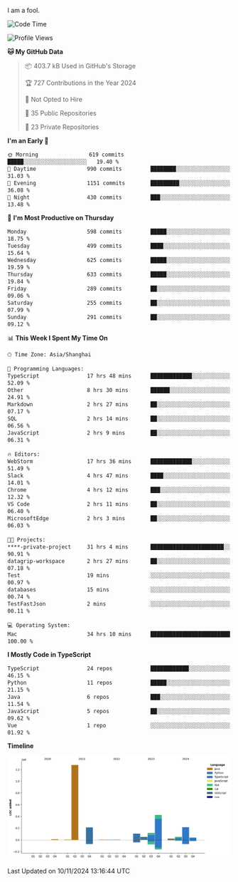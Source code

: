 I am a fool.

<!--START_SECTION:waka-->
![Code Time](http://img.shields.io/badge/Code%20Time-2%2C063%20hrs%2057%20mins-blue)

![Profile Views](http://img.shields.io/badge/Profile%20Views-0-blue)

**🐱 My GitHub Data** 

> 📦 403.7 kB Used in GitHub's Storage 
 > 
> 🏆 727 Contributions in the Year 2024
 > 
> 🚫 Not Opted to Hire
 > 
> 📜 35 Public Repositories 
 > 
> 🔑 23 Private Repositories 
 > 
**I'm an Early 🐤** 

```text
🌞 Morning                619 commits         █████░░░░░░░░░░░░░░░░░░░░   19.40 % 
🌆 Daytime                990 commits         ████████░░░░░░░░░░░░░░░░░   31.03 % 
🌃 Evening                1151 commits        █████████░░░░░░░░░░░░░░░░   36.08 % 
🌙 Night                  430 commits         ███░░░░░░░░░░░░░░░░░░░░░░   13.48 % 
```
📅 **I'm Most Productive on Thursday** 

```text
Monday                   598 commits         █████░░░░░░░░░░░░░░░░░░░░   18.75 % 
Tuesday                  499 commits         ████░░░░░░░░░░░░░░░░░░░░░   15.64 % 
Wednesday                625 commits         █████░░░░░░░░░░░░░░░░░░░░   19.59 % 
Thursday                 633 commits         █████░░░░░░░░░░░░░░░░░░░░   19.84 % 
Friday                   289 commits         ██░░░░░░░░░░░░░░░░░░░░░░░   09.06 % 
Saturday                 255 commits         ██░░░░░░░░░░░░░░░░░░░░░░░   07.99 % 
Sunday                   291 commits         ██░░░░░░░░░░░░░░░░░░░░░░░   09.12 % 
```


📊 **This Week I Spent My Time On** 

```text
🕑︎ Time Zone: Asia/Shanghai

💬 Programming Languages: 
TypeScript               17 hrs 48 mins      █████████████░░░░░░░░░░░░   52.09 % 
Other                    8 hrs 30 mins       ██████░░░░░░░░░░░░░░░░░░░   24.91 % 
Markdown                 2 hrs 27 mins       ██░░░░░░░░░░░░░░░░░░░░░░░   07.17 % 
SQL                      2 hrs 14 mins       ██░░░░░░░░░░░░░░░░░░░░░░░   06.56 % 
JavaScript               2 hrs 9 mins        ██░░░░░░░░░░░░░░░░░░░░░░░   06.31 % 

🔥 Editors: 
WebStorm                 17 hrs 36 mins      █████████████░░░░░░░░░░░░   51.49 % 
Slack                    4 hrs 47 mins       ████░░░░░░░░░░░░░░░░░░░░░   14.01 % 
Chrome                   4 hrs 12 mins       ███░░░░░░░░░░░░░░░░░░░░░░   12.32 % 
VS Code                  2 hrs 11 mins       ██░░░░░░░░░░░░░░░░░░░░░░░   06.40 % 
MicrosoftEdge            2 hrs 3 mins        ██░░░░░░░░░░░░░░░░░░░░░░░   06.03 % 

🐱‍💻 Projects: 
****-private-project     31 hrs 4 mins       ███████████████████████░░   90.91 % 
datagrip-workspace       2 hrs 27 mins       ██░░░░░░░░░░░░░░░░░░░░░░░   07.18 % 
Test                     19 mins             ░░░░░░░░░░░░░░░░░░░░░░░░░   00.97 % 
databases                15 mins             ░░░░░░░░░░░░░░░░░░░░░░░░░   00.74 % 
TestFastJson             2 mins              ░░░░░░░░░░░░░░░░░░░░░░░░░   00.11 % 

💻 Operating System: 
Mac                      34 hrs 10 mins      █████████████████████████   100.00 % 
```

**I Mostly Code in TypeScript** 

```text
TypeScript               24 repos            ████████████░░░░░░░░░░░░░   46.15 % 
Python                   11 repos            █████░░░░░░░░░░░░░░░░░░░░   21.15 % 
Java                     6 repos             ███░░░░░░░░░░░░░░░░░░░░░░   11.54 % 
JavaScript               5 repos             ██░░░░░░░░░░░░░░░░░░░░░░░   09.62 % 
Vue                      1 repo              ░░░░░░░░░░░░░░░░░░░░░░░░░   01.92 % 
```



**Timeline**

![Lines of Code chart](https://raw.githubusercontent.com/VeejaLiu/VeejaLiu/master/assets/bar_graph.png)


 Last Updated on 10/11/2024 13:16:44 UTC
<!--END_SECTION:waka-->
